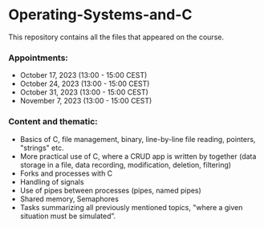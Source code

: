 # Operating-Systems-and-C
This repository contains all the files that appeared on the course.

### Appointments:
- October 17, 2023 (13:00 - 15:00 CEST)
- October 24, 2023 (13:00 - 15:00 CEST)
- October 31, 2023 (13:00 - 15:00 CEST)
- November 7, 2023 (13:00 - 15:00 CEST)

### Content and thematic:
- Basics of C, file management, binary, line-by-line file reading, pointers, "strings" etc.
- More practical use of C, where a CRUD app is written by together (data storage in a file, data recording, modification, deletion, filtering)
- Forks and processes with C
- Handling of signals
- Use of pipes between processes (pipes, named pipes)
- Shared memory, Semaphores
- Tasks summarizing all previously mentioned topics, "where a given situation must be simulated”.

